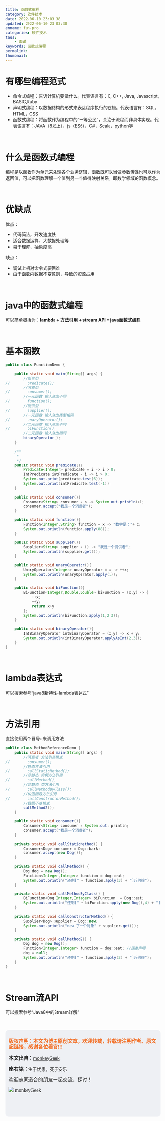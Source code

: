 ```yaml
---
title: 函数式编程
category: 软件技术
date: 2022-06-10 23:03:38
updated: 2022-06-10 23:03:38
enname: fun-pro
categories: 软件技术
tags:
	- 面试
keywords: 函数式编程
permalink:
thumbnail:
---
```


# 有哪些编程范式

- 命令式编程：告诉计算机要做什么。代表语言有：C, C++, Java, Javascript, BASIC,Ruby<!--more-->
- 声明式编程：以数据结构的形式来表达程序执行的逻辑。代表语言有：SQL，HTML，CSS
- 函数式编程：将函数作为编程中的“一等公民”，关注于流程而非具体实现。代表语言有：JAVA（8以上），js（ES6），C#，Scala，python等



</br>

# 什么是函数式编程

编程是以函数作为单元来处理各个业务逻辑，函数既可以当做参数传递也可以作为返回值，可以把函数理解一个值到另一个值得映射关系，即数学领域的函数概念。

</br>

# 优缺点

优点：

- 代码简洁，开发速度快
- 适合数据运算、大数据处理等
- 易于理解，抽象度高



缺点：

- 调试上相对命令式要困难
- 由于函数内数据不变原则，导致的资源占用



</br>

# java中的函数式编程

可以简单概括为：**lambda + 方法引用 + stream API = java函数式编程**

</br>

# 基本函数

```java
public class FunctionDemo {

    public static void main(String[] args) {
        //断言型
//        predicate();
        //消费型
//        consumer();
        //一元函数 输入输出不同
//        function();
        //提供型
//        supplier();
        //一元函数 输入输出类型相同
//        unaryOperator();
        //二元函数 输入输出不同
//        biFunction();
        //二元函数 输入输出相同
        binaryOperator();
    }

    /**
     *
     */
    public static void predicate(){
        Predicate<Integer> predicate = i -> i > 0;
        IntPredicate intPredicate = i -> i > 0;
        System.out.print(predicate.test(6));
        System.out.print(intPredicate.test(-1));
    }

    public static void consumer(){
        Consumer<String> consumer = s -> System.out.println(s);
        consumer.accept("我是一个消费者");
    }

    public static void function(){
        Function<Integer,String> function = x -> "数字是："+ x;
        System.out.println(function.apply(88));
    }

    public static void supplier(){
        Supplier<String> supplier = () -> "我是一个提供者";
        System.out.println(supplier.get());
    }

    public static void unaryOperator(){
        UnaryOperator<Integer> unaryOperator = x -> ++x;
        System.out.println(unaryOperator.apply(1));
    }

    public static void biFunction(){
        BiFunction<Integer,Double,Double> biFunction = (x,y) -> {
            ++x;
            ++y;
            return x+y;
        };
        System.out.println(biFunction.apply(1,2.3));
    }

    public static void binaryOperator(){
        IntBinaryOperator intBinaryOperator = (x,y) -> x + y;
        System.out.println(intBinaryOperator.applyAsInt(2,3));
    }
}
```

</br>

# lambda表达式

可以搜索参考“java8新特性-lambda表达式”



</br>

# 方法引用

直接使用两个冒号::来调用方法

```java
public class MethodReferenceDemo {
    public static void main(String[] args) {
        //消费者 方法引用模式
//        consumer();
        //静态方法引用
//        callStaticMethod();
        //非静态 实例方法引用
//        callMethod();
        //非静态 类方法引用
//        callMethodByClass();
        //构造函数方法引用
//        callConstructorMethod();
        //数据不变模式
        callMethod2();
    }

    public static void consumer(){
        Consumer<String> consumer = System.out::println;
        consumer.accept("我是一个消费者");
    }

    private static void callStaticMethod() {
        Consumer<Dog> consumer = Dog::bark;
        consumer.accept(new Dog());
    }

    private static void callMethod() {
        Dog dog = new Dog();
        Function<Integer,Integer> function = dog::eat;
        System.out.println("还剩[" + function.apply(3) + "]斤狗粮");
    }

    private static void callMethodByClass() {
        BiFunction<Dog,Integer,Integer> biFunction  = Dog::eat;
        System.out.println("还剩[" + biFunction.apply(new Dog(),4) + "]斤狗粮");
    }

    private static void callConstructorMethod() {
        Supplier<Dog> supplier = Dog::new;
        System.out.println("new 了一个对象" + supplier.get());
    }

    private static void callMethod2() {
        Dog dog = new Dog();
        Function<Integer,Integer> function = dog::eat; //函数声明
        dog = null;
        System.out.println("还剩[" + function.apply(3) + "]斤狗粮");
    }
}
```

</br>

# Stream流API

可以搜索参考“Java8中的Stream详解”

</br>

</br>

<script>
var _hmt = _hmt || [];
(function() {
  var hm = document.createElement("script");
  hm.src = "https://hm.baidu.com/hm.js?2f798e6b269c8a40f12bef25d7f1876d";
  var s = document.getElementsByTagName("script")[0]; 
  s.parentNode.insertBefore(hm, s);
})();
</script>

<div style="height:260px; background-color:rgb(238,240,244); padding:10px;border-radius:10px;">
    <p style="color:#f36c21;font:bold 16px/20px 'kaiTi';">
      版权声明：本文为博主原创文章，欢迎转载，转载请注明作者、原文超链接，感谢各位看官!!!
    </p>
    <p>
      <span style="font:bold 16px/20px 'kaiTi';">本文出自：</span><a href="https://monkeyGeek369.github.io">monkeyGeek</a> 
    </p>
    <p>
      <span style="font:bold 16px/20px 'kaiTi';">座右铭：</span><span>生于忧患，死于安乐</span> 
    </p>
    <p>
      <span style="font:16px/20px 'kaiTi';">欢迎志同道合的朋友一起交流、探讨！</span> 
    </p>
    <img style="height:auto; width:auto;flot:left;" src="../../../../image/monkey64.png" /><span style="font:16px/20px 'kaiTi';flot:left;">   monkeyGeek</span>


